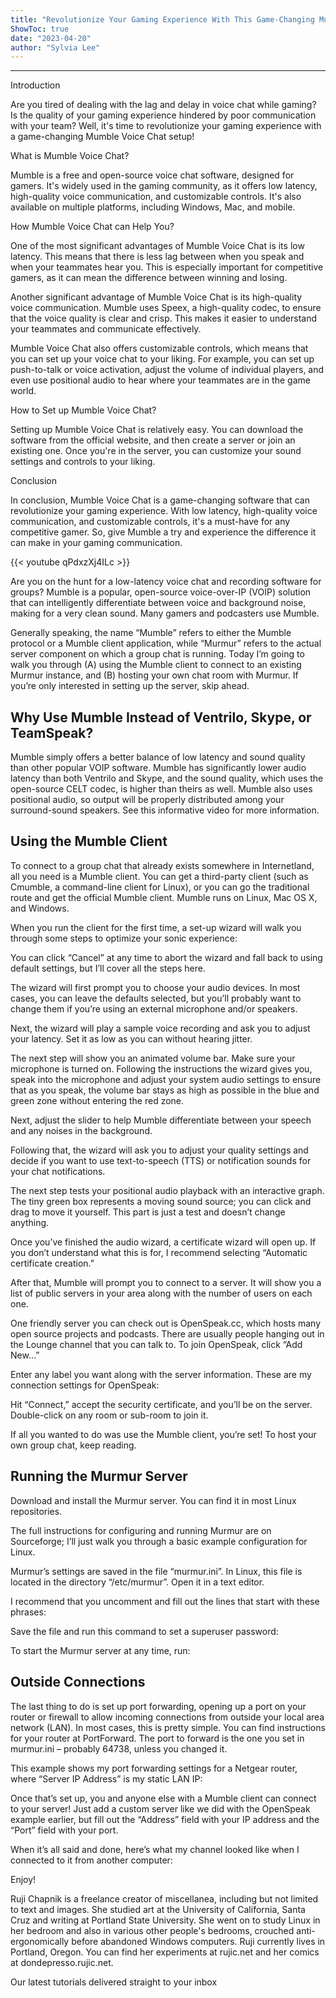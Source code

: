 ```yaml
---
title: "Revolutionize Your Gaming Experience With This Game-Changing Mumble Voice Chat Setup!"
ShowToc: true 
date: "2023-04-20"
author: "Sylvia Lee"
---
```

*****
Introduction

Are you tired of dealing with the lag and delay in voice chat while gaming? Is the quality of your gaming experience hindered by poor communication with your team? Well, it's time to revolutionize your gaming experience with a game-changing Mumble Voice Chat setup!

What is Mumble Voice Chat?

Mumble is a free and open-source voice chat software, designed for gamers. It's widely used in the gaming community, as it offers low latency, high-quality voice communication, and customizable controls. It's also available on multiple platforms, including Windows, Mac, and mobile.

How Mumble Voice Chat can Help You?

One of the most significant advantages of Mumble Voice Chat is its low latency. This means that there is less lag between when you speak and when your teammates hear you. This is especially important for competitive gamers, as it can mean the difference between winning and losing.

Another significant advantage of Mumble Voice Chat is its high-quality voice communication. Mumble uses Speex, a high-quality codec, to ensure that the voice quality is clear and crisp. This makes it easier to understand your teammates and communicate effectively.

Mumble Voice Chat also offers customizable controls, which means that you can set up your voice chat to your liking. For example, you can set up push-to-talk or voice activation, adjust the volume of individual players, and even use positional audio to hear where your teammates are in the game world.

How to Set up Mumble Voice Chat?

Setting up Mumble Voice Chat is relatively easy. You can download the software from the official website, and then create a server or join an existing one. Once you're in the server, you can customize your sound settings and controls to your liking.

Conclusion

In conclusion, Mumble Voice Chat is a game-changing software that can revolutionize your gaming experience. With low latency, high-quality voice communication, and customizable controls, it's a must-have for any competitive gamer. So, give Mumble a try and experience the difference it can make in your gaming communication.

{{< youtube qPdxzXj4ILc >}} 



Are you on the hunt for a low-latency voice chat and recording software for groups? Mumble is a popular, open-source voice-over-IP (VOIP) solution that can intelligently differentiate between voice and background noise, making for a very clean sound. Many gamers and podcasters use Mumble.
 
Generally speaking, the name “Mumble” refers to either the Mumble protocol or a Mumble client application, while “Murmur” refers to the actual server component on which a group chat is running. Today I’m going to walk you through (A) using the Mumble client to connect to an existing Murmur instance, and (B) hosting your own chat room with Murmur. If you’re only interested in setting up the server, skip ahead.
 
## Why Use Mumble Instead of Ventrilo, Skype, or TeamSpeak?
 
Mumble simply offers a better balance of low latency and sound quality than other popular VOIP software. Mumble has significantly lower audio latency than both Ventrilo and Skype, and the sound quality, which uses the open-source CELT codec, is higher than theirs as well. Mumble also uses positional audio, so output will be properly distributed among your surround-sound speakers. See this informative video for more information.
 
## Using the Mumble Client
 
To connect to a group chat that already exists somewhere in Internetland, all you need is a Mumble client. You can get a third-party client (such as Cmumble, a command-line client for Linux), or you can go the traditional route and get the official Mumble client. Mumble runs on Linux, Mac OS X, and Windows.
 
When you run the client for the first time, a set-up wizard will walk you through some steps to optimize your sonic experience:
 

 
You can click “Cancel” at any time to abort the wizard and fall back to using default settings, but I’ll cover all the steps here.
 
The wizard will first prompt you to choose your audio devices. In most cases, you can leave the defaults selected, but you’ll probably want to change them if you’re using an external microphone and/or speakers.
 
Next, the wizard will play a sample voice recording and ask you to adjust your latency. Set it as low as you can without hearing jitter.
 
The next step will show you an animated volume bar. Make sure your microphone is turned on. Following the instructions the wizard gives you, speak into the microphone and adjust your system audio settings to ensure that as you speak, the volume bar stays as high as possible in the blue and green zone without entering the red zone.
 
Next, adjust the slider to help Mumble differentiate between your speech and any noises in the background.
 
Following that, the wizard will ask you to adjust your quality settings and decide if you want to use text-to-speech (TTS) or notification sounds for your chat notifications.
 
The next step tests your positional audio playback with an interactive graph. The tiny green box represents a moving sound source; you can click and drag to move it yourself. This part is just a test and doesn’t change anything.
 
Once you’ve finished the audio wizard, a certificate wizard will open up. If you don’t understand what this is for, I recommend selecting “Automatic certificate creation.”
 
After that, Mumble will prompt you to connect to a server. It will show you a list of public servers in your area along with the number of users on each one. 
 
One friendly server you can check out is OpenSpeak.cc, which hosts many open source projects and podcasts. There are usually people hanging out in the Lounge channel that you can talk to. To join OpenSpeak, click “Add New…”
 
Enter any label you want along with the server information. These are my connection settings for OpenSpeak:
 
Hit “Connect,” accept the security certificate, and you’ll be on the server. Double-click on any room or sub-room to join it.
 
If all you wanted to do was use the Mumble client, you’re set! To host your own group chat, keep reading.
 
## Running the Murmur Server
 
Download and install the Murmur server. You can find it in most Linux repositories.
 
The full instructions for configuring and running Murmur are on Sourceforge; I’ll just walk you through a basic example configuration for Linux. 
 
Murmur’s settings are saved in the file “murmur.ini”. In Linux, this file is located in the directory “/etc/murmur”. Open it in a text editor.
 
I recommend that you uncomment and fill out the lines that start with these phrases:
 
Save the file and run this command to set a superuser password:
 
To start the Murmur server at any time, run:
 
## Outside Connections
 
The last thing to do is set up port forwarding, opening up a port on your router or firewall to allow incoming connections from outside your local area network (LAN). In most cases, this is pretty simple. You can find instructions for your router at PortForward. The port to forward is the one you set in murmur.ini – probably 64738, unless you changed it.
 
This example shows my port forwarding settings for a Netgear router, where “Server IP Address” is my static LAN IP:
 
Once that’s set up, you and anyone else with a Mumble client can connect to your server! Just add a custom server like we did with the OpenSpeak example earlier, but fill out the “Address” field with your IP address and the “Port” field with your port.
 
When it’s all said and done, here’s what my channel looked like when I connected to it from another computer:
 
Enjoy!
 
Ruji Chapnik is a freelance creator of miscellanea, including but not limited to text and images. She studied art at the University of California, Santa Cruz and writing at Portland State University. She went on to study Linux in her bedroom and also in various other people's bedrooms, crouched anti-ergonomically before abandoned Windows computers. Ruji currently lives in Portland, Oregon. You can find her experiments at rujic.net and her comics at dondepresso.rujic.net.
 
Our latest tutorials delivered straight to your inbox





